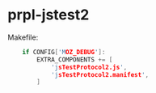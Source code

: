 prpl-jstest2
============

Makefile:

```cpp
	if CONFIG['MOZ_DEBUG']:
		EXTRA_COMPONENTS += [
			'jsTestProtocol2.js',
			'jsTestProtocol2.manifest',
		]
```

